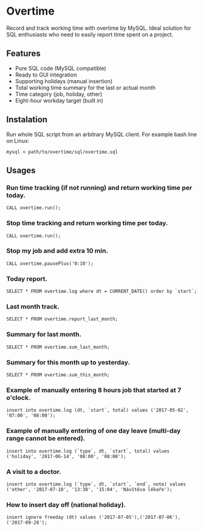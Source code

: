 # Overtime

Record and track working time with overtime by MySQL. 
Ideal solution for SQL enthusiasts who need to easily report time spent on a project.

## Features

* Pure SQL code (MySQL compatible)
* Ready to GUI integration
* Supporting holidays (manual insertion)
* Total working time summary for the last or actual month
* Time category (job, holiday, other)
* Eight-hour workday target (built in)

## Instalation

Run whole SQL script from an arbitrary MySQL client. 
For example bash line on Linux:
```
mysql < path/to/overtime/sql/overtime.sql
```

## Usages

### Run time tracking (if not running) and return working time per today.
```CALL overtime.run();```

### Stop time tracking and return working time per today.
```CALL overtime.run();```

### Stop my job and add extra 10 min.
```CALL overtime.pausePlus('0:10');```

### Today report.
```SELECT * FROM overtime.log where dt = CURRENT_DATE() order by `start`;```

### Last month track.
```SELECT * FROM overtime.report_last_month;```

### Summary for last month.
```SELECT * FROM overtime.sum_last_month;```

### Summary for this month up to yesterday.
```SELECT * FROM overtime.sum_this_month;```

### Example of manually entering 8 hours job that started at 7 o'clock.
```insert into overtime.log (dt, `start`, total) values ('2017-05-02', '07:00', '08:00');```
    
### Example of manually entering of one day leave (multi-day range cannot be entered).
```insert into overtime.log (`type`, dt, `start`, total) values ('holiday', '2017-06-14', '08:00', '08:00');```

### A visit to a doctor.
```insert into overtime.log (`type`, dt, `start`, `end`, note) values ('other', '2017-07-18', '13:38', '15:04', 'Návštěva lékaře');```
    
### How to insert day off (national holiday).
```insert ignore freeday (dt) values ('2017-07-05'),('2017-07-06'),('2017-09-28');```
 
